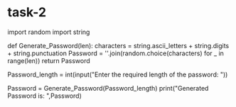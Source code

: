 # task-2

import random
import string

def Generate_Password(len):
    characters = string.ascii_letters + string.digits + string.punctuation
    Password = ''.join(random.choice(characters) for _ in range(len))
    return Password


Password_length = int(input("Enter the required length of the password: "))


Password = Generate_Password(Password_length)
print("Generated Password is: ",Password)
